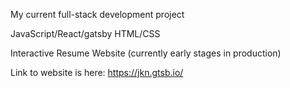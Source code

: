 My current full-stack development project

JavaScript/React/gatsby
HTML/CSS

Interactive Resume Website
(currently early stages in production)

Link to website is here:
https://jkn.gtsb.io/
